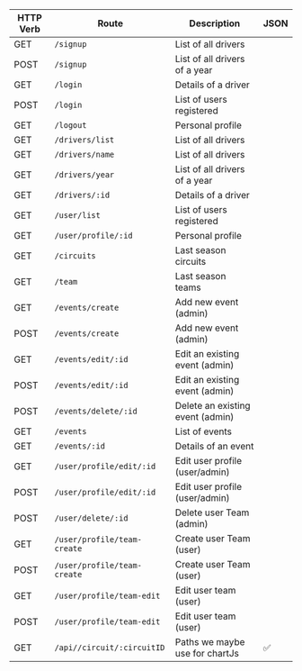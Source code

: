 | HTTP Verb  | Route                       | Description                      | JSON |   
|------------|-----------------------------|----------------------------------|------|
| GET        | `/signup`                   | List of all drivers              |      |   
| POST       | `/signup`                   | List of all drivers of a year    |      |   
| GET        | `/login`                    | Details of a driver              |      |   
| POST       | `/login`                    | List of users registered         |      |   
| GET        | `/logout`                   | Personal profile                 |      |   
| GET        | `/drivers/list`             | List of all drivers              |      |  
| GET        | `/drivers/name`             | List of all drivers              |      |   
| GET        | `/drivers/year`             | List of all drivers of a year    |      |   
| GET        | `/drivers/:id`              | Details of a driver              |      |   
| GET        | `/user/list`                | List of users registered         |      |   
| GET        | `/user/profile/:id`         | Personal profile                 |      |   
| GET        | `/circuits`                 | Last season circuits             |      |   
| GET        | `/team`                     | Last season teams                |      |   
| GET        | `/events/create`            | Add new event (admin)            |      |   
| POST       | `/events/create`            | Add new event (admin)            |      |   
| GET        | `/events/edit/:id`          | Edit an existing event (admin)   |      |   
| POST       | `/events/edit/:id`          | Edit an existing event (admin)   |      |   
| POST       | `/events/delete/:id`        | Delete an existing event (admin) |      |   
| GET        | `/events`                   | List of events                   |      |   
| GET        | `/events/:id`               | Details of an event              |      |   
| GET        | `/user/profile/edit/:id`    | Edit user profile (user/admin)   |      |   
| POST       | `/user/profile/edit/:id`    | Edit user profile (user/admin)   |      |   
| POST       | `/user/delete/:id`          | Delete user Team (admin)         |      |   
| GET        | `/user/profile/team-create` | Create user Team (user)          |      |   
| POST       | `/user/profile/team-create` | Create user Team (user)          |      |   
| GET        | `/user/profile/team-edit`   | Edit user team (user)            |      |   
| POST       | `/user/profile/team-edit`   | Edit user team (user)            |      |   
| GET        | `/api//circuit/:circuitID`  | Paths we maybe use for chartJs   | ✅   |